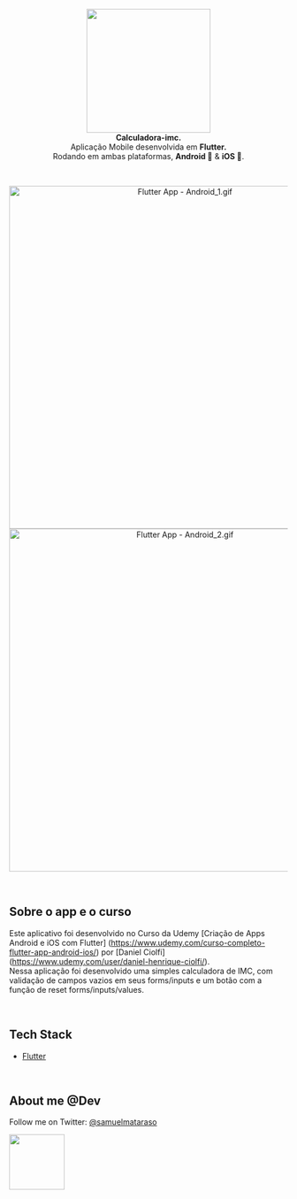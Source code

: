 <!-- header section -->
<p align="center">
  <img src="https://i.imgur.com/PzQf1wp.png" height="224" /><br/>
  <span><b>Calculadora-imc.</b></span><br/>
  <span>Aplicação Mobile desenvolvida em <b>Flutter.</b></span><br/>
  <span>Rodando em ambas plataformas, <b>Android 🤖</b> & <b>iOS 🍎</b>. </span><br/>
</p>
<!-- header section END -->

<br/>
<!-- show case/gif section -->
<p align="center">
    <img alt="Flutter App - Android_1.gif" height="620" src="https://media.giphy.com/media/QKV3phwn5ycXWeUzfe/giphy.gif" />
    <img alt="Flutter App - Android_2.gif" height="620" src="https://media.giphy.com/media/Lq0h8rKl7IpkGhF5in/giphy.gif" />
</p>
<!-- show case/gif section END -->

<br/>

<!-- about app and course section -->

## Sobre o app e o curso

Este aplicativo foi desenvolvido no Curso da Udemy [Criação de Apps Android e iOS com Flutter] (https://www.udemy.com/curso-completo-flutter-app-android-ios/) por [Daniel Ciolfi] (https://www.udemy.com/user/daniel-henrique-ciolfi/). <br/>
Nessa aplicação foi desenvolvido uma simples calculadora de IMC, com validação de campos vazios em seus forms/inputs e um botão com a função de reset forms/inputs/values.

<br/>

## Tech Stack

- [Flutter](https://flutter.dev/)

<br/>

<!-- about me -->

## About me @Dev

Follow me on Twitter: [@samuelmataraso](https://twitter.com/samuelmataraso)

<a href="https://twitter.com/samuelmataraso" target="_blank">
<img src="https://twitter.com/samuelmataraso/profile_image?size=original" height="100" /></a>

<!-- about me  END -->
